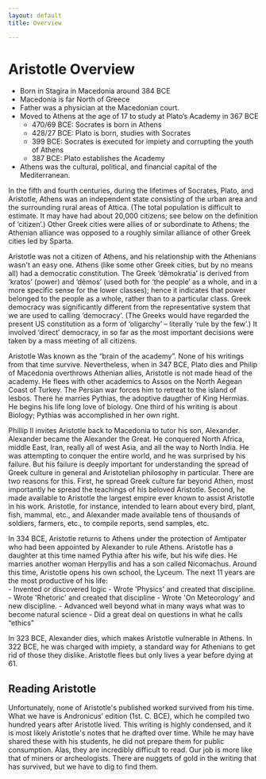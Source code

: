 ```yaml
---
layout: default
title: Overview

---
```



# Aristotle Overview

+ Born in Stagira in Macedonia around 384 BCE
+ Macedonia is far North of Greece
+ Father was a physician at the Macedonian court. 
+ Moved to Athens at the age of 17 to study at Plato’s Academy in 367 BCE
	+ 470/69 BCE: Socrates is born in Athens
	+ 428/27 BCE: Plato is born, studies with Socrates
	+ 399 BCE: Socrates is executed for impiety and corrupting the
    youth of Athens
	+ 387 BCE: Plato establishes the Academy
+ Athens was the cultural, political, and financial capital of the Mediterranean. 

In the fifth and fourth centuries, during the lifetimes of Socrates, Plato, and Aristotle, Athens was an independent state consisting of the urban area and the surrounding rural areas of Attica. (The total population is difficult to estimate. It may have had about 20,000 citizens; see below on the definition of ‘citizen’.) Other Greek cities were allies of or subordinate to Athens; the Athenian alliance was opposed to a roughly similar alliance of other Greek cities led by Sparta.

Aristotle was not a citizen of Athens, and his relationship with the Athenians wasn't an easy one. Athens (like some other Greek cities, but by no means all) had a democratic constitution. The Greek ‘dêmokratia’ is derived from ‘kratos’ (power) and ‘dêmos’ (used both for ‘the people’ as a whole, and in a more specific sense for the lower classes); hence it indicates that power belonged to the people as a whole, rather than to a particular class. Greek democracy was significantly different from the representative system that we are used to calling ‘democracy’.  (The Greeks would have regarded the present US constitution as a form of ‘oligarchy’ – literally ‘rule by the few’.)  It involved ‘direct’ democracy, in so far as the most important decisions were taken by a mass meeting of all citizens.

Aristotle Was known as the “brain of the academy”. None of his writings from that time survive. Nevertheless, when in 347 BCE, Plato dies and Philip of Macedonia overthrows Athenian allies, Aristotle is not made head of the academy. He flees with other academics to Assos on the North Aegean Coast of Turkey. The Persian war forces him to retreat to the island of lesbos. There he marries Pythias, the adoptive daugther of King Hermias. He begins his life long love of biology. One third of his writing is about Biology; Pythias was accomplished in her own right.  

Phillip II invites Aristotle back to Macedonia to tutor his son, Alexander. Alexander became the Alexander the Great. He conquered North Africa, middle East, Iran, really all of  west Asia, and all the way to North India. He was attempting to conquer the entire world, and he was surprised by his failure. But his failure is deeply important for understanding the spread of Greek culture in general and Aristotelian philosophy in particular. There are two reasons for this. First, he spread Greek culture far beyond Athen, most importantly he spread the teachings of his beloved Aristotle. Second, he made available to Aristotle the largest empire ever known to assist Aristotle in his work. Aristotle, for instance, intended to learn about every bird, plant, fish, mammal, etc., and Alexander made available tens of thousands of soldiers, farmers, etc., to compile reports, send samples, etc. 

In 334 BCE, Aristotle returns to Athens under the protection of Amtipater who had been appointed by Alexander to rule Athens. Aristotle has a daughter at this time named Pythia after his wife, but his wife dies. He marries another woman Herpyllis and has a son called Nicomachus. Around this time, Aristotle opens his own school, the Lyceum. The next 11 years are the most productive of his life:  	-	Invented or discovered logic
	-   Wrote 'Physics' and created that discipline. 
	-   Wrote 'Rhetoric' and created that discipline
	-   Wrote 'On Meteorology' and new discipline. 	-	Advanced well beyond what in many ways what was to become natural science	-	Did a great deal on questions in what he calls “ethics”

In 323 BCE, Alexander dies, which makes Aristotle vulnerable in Athens. In 322 BCE, he was charged with impiety, a standard way for Athenians to get rid of those they dislike. Aristotle flees but only lives a year before dying at 61.



## Reading Aristotle

Unfortunately, none of Aristotle's published worked survived from his time. What we have is Andronicus’ edition (1st. C. BCE), which he compiled two hundred years after Aristotle lived. This writing is highly condensed, and it is most likely Aristotle's notes that he drafted over time. While he may have shared these with his students, he did not prepare them for public consumption. Alas, they are incredibly difficult to read. Our job is more like that of miners or archeologists. There are nuggets of gold in the writing that has survived, but we have to dig to find them. 







